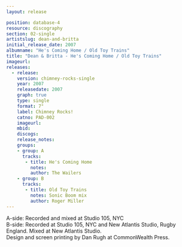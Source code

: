 ```yaml
---
layout: release

position: database-4
resource: discography
section: 02-single
artistslug: dean-and-britta
initial_release_date: 2007
albumname: "He's Coming Home / Old Toy Trains"
title: "Dean & Britta - He's Coming Home / Old Toy Trains"
imageurl:
releases:
  - release: 
    version: chimney-rocks-single
    year: 2007
    releasedate: 2007
    graph: true
    type: single
    format: 7"
    label: Chimney Rocks!
    catno: PAD-002
    imageurl:
    mbid: 
    discogs: 
    release_notes:
    groups:
    - group: A
      tracks:
       - title: He's Coming Home
         notes:
         author: The Wailers
    - group: B
      tracks:
       - title: Old Toy Trains
         notes: Sonic Boom mix
         author: Roger Miller
---
```

A-side: Recorded and mixed at Studio 105, NYC  
B-side: Recorded at Studio 105, NYC and New Atlantis Studio, Rugby England. Mixed at New Atlantis Studio.  
Design and screen printing by Dan Rugh at CommonWealth Press. 
